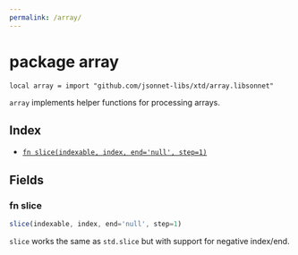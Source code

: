 ```yaml
---
permalink: /array/
---
```


# package array

```jsonnet
local array = import "github.com/jsonnet-libs/xtd/array.libsonnet"
```

`array` implements helper functions for processing arrays.

## Index

* [`fn slice(indexable, index, end='null', step=1)`](#fn-slice)

## Fields

### fn slice

```ts
slice(indexable, index, end='null', step=1)
```

`slice` works the same as `std.slice` but with support for negative index/end.